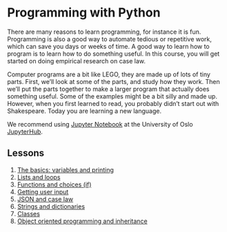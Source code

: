 # Programming with Python

There are many reasons to learn programming, for instance it is fun. Programming
is also a good way to automate tedious or repetitive work, which can save you days or weeks of time.
A good way to learn how to program is to learn how to do something useful.
In this course, you will get started on doing empirical research on case law.

Computer programs are a bit like LEGO, they are made up of lots
of tiny parts. First, we’ll look at some of the parts, and study
how they work. Then we’ll put the parts together to make a larger
program that actually does something useful. Some of the examples
might be a bit silly and made up. However, when you first learned
to read, you probably didn’t start out with Shakespeare. Today
you are learning a new language.

We recommend using [Jupyter Notebook](https://jupyter-notebook.readthedocs.io/en/stable/examples/Notebook/Notebook%20Basics.html)
at the University of Oslo [JupyterHub](https://jupyterhub.uio.no/).

## Lessons

1. [The basics: variables and printing](Python_01_basics.ipynb)
1. [Lists and loops](Python_02_lists_loops.ipynb)
1. [Functions and choices (if)](Python_03_functions.ipynb)
1. [Getting user input](Python_04_user_input.ipynb)
1. [JSON and case law](caselaw.ipynb)
1. [Strings and dictionaries](Python_06_Dictionaries_Strings.ipynb)
1. [Classes](Python_07_Classes.ipynb)
1. [Object oriented programming and inheritance](Python_09_OOP.ipynb)
